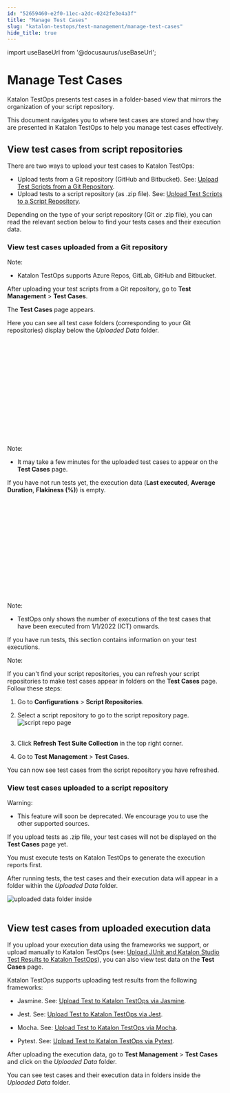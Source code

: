 ```yaml
---
id: "52659460-e2f0-11ec-a2dc-0242fe3e4a3f"
title: "Manage Test Cases"
slug: "katalon-testops/test-management/manage-test-cases"
hide_title: true
---
```

import useBaseUrl from '@docusaurus/useBaseUrl';

    

# <a id="id" class="anchor_top_offset"/><a id="ariaid-title1" class="anchor_top_offset"/>Manage Test Cases

    
      
<p xmlns="http://www.w3.org/1999/xhtml" className="p">Katalon TestOps presents test cases in a folder-based view that   mirrors the organization of your script repository.</p> 
      
<p xmlns="http://www.w3.org/1999/xhtml" className="p">This document navigates you to where test cases are stored and   how they are presented in Katalon TestOps to help you manage test   cases effectively.</p> 
    
  
    

## <a id="id_1" class="anchor_top_offset"/>View test cases from script repositories

    
      
<p xmlns="http://www.w3.org/1999/xhtml" className="p">There are two ways to upload your test cases to Katalon   TestOps:</p> 
      
<ul xmlns="http://www.w3.org/1999/xhtml" className="ul">   <li className="li">Upload tests from a Git repository (GitHub and Bitbucket). See:     <a className="xref" href="/docs/legacy/katalon-testops/remote-execution/script-repository/upload-test-scripts-from-a-git-repository">Upload       Test Scripts from a Git Repository</a>.</li>   <li className="li">Upload tests to a script repository (as .zip file). See: <a className="xref" href="/docs/legacy/katalon-testops/remote-execution/script-repository/upload-test-scripts-to-a-script-repository">Upload       Test Scripts to a Script Repository</a>.</li> </ul> 
      
<p xmlns="http://www.w3.org/1999/xhtml" className="p">Depending on the type of your script repository (Git or .zip   file), you can read the relevant section below to find your tests   cases and their execution data.</p> 
    
          

### <a id="id_2" class="anchor_top_offset"/>View test cases uploaded from a Git repository

<div xmlns="http://www.w3.org/1999/xhtml" className="note note note_note"><span className="note__title">Note:</span> 
  <ul className="ul"><li className="li">
      <p className="p">Katalon TestOps supports Azure Repos, GitLab, GitHub and Bitbucket.</p>
    </li></ul>
</div>
<p xmlns="http://www.w3.org/1999/xhtml" className="p">After uploading your test scripts from a Git repository, go to <strong className="ph b">Test Management</strong> &gt; <strong className="ph b">Test Cases</strong>.</p> 
<p xmlns="http://www.w3.org/1999/xhtml" className="p">The <strong className="ph b">Test Cases</strong> page appears.</p> 
<p xmlns="http://www.w3.org/1999/xhtml" className="p">Here you can see all test case folders (corresponding to your Git repositories) display below the <em className="ph i">Uploaded Data</em> folder.</p> 
<p xmlns="http://www.w3.org/1999/xhtml" className="p">   <svg xmlns="http://www.w3.org/2000/svg" height={371} id="svgcontent" overflow="visible" viewBox="0 0 818 371" width={818} x={818} y={371} className="anchor_top_offset"><g style={{pointerEvents: 'all'}}><title style={{pointerEvents: 'inherit'}}>Layer 1        </title><image height={371} id="svg_cda7479a-4853-4be8-a928-595fa24fd6dd" width={818} actuate="onLoad" href="https://github.com/katalon-studio/docs-images/raw/master/katalon-analytics/docs/testops-dec-release-test-case-mgt/kt-test-case-page-ui-jun22.png" show="embed" type="simple" className="anchor_top_offset" /><rect fill="#000000" fillOpacity={0} height={289} id="svg_1" rx={5} ry={5} stroke="#6bb545" strokeOpacity={1} strokeWidth={4} style={{pointerEvents: 'inherit'}} width={144} x="14.166666666666629" y="75.5" className="anchor_top_offset" /></g></svg> </p> 
<div xmlns="http://www.w3.org/1999/xhtml" className="note note note_note"><span className="note__title">Note:</span> 
  <ul className="ul"><li className="li">
      <p className="p">It may take a few minutes for the uploaded test cases to appear on the <strong className="ph b">Test Cases</strong> page.</p>
    </li></ul>
</div>
<p xmlns="http://www.w3.org/1999/xhtml" className="p">If you have not run tests yet, the execution data (<strong className="ph b">Last executed</strong>, <strong className="ph b">Average Duration</strong>, <strong className="ph b">Flakiness (%)</strong>) is empty.</p> 
<div xmlns="http://www.w3.org/1999/xhtml" className="p">
  <svg xmlns="http://www.w3.org/2000/svg" height={385} id="svg_c5bfdff4-0d9a-4702-967c-9a673f3b90c2" overflow="visible" viewBox="0 0 818 385" width={818} x={818} y={385} className="anchor_top_offset"><g style={{pointerEvents: 'all'}}><title style={{pointerEvents: 'inherit'}}>Layer 1 
      </title><image height={385} id="svg_875bd476-e480-4571-adb7-41f3ee419fa2" width={818} actuate="onLoad" href="https://github.com/katalon-studio/docs-images/raw/master/katalon-analytics/docs/testops-dec-release-test-case-mgt/kt-test-case-page-details-info-ui-jun22.png" show="embed" type="simple" className="anchor_top_offset" /><rect fill="#000000" fillOpacity={0} height={107} id="svg_1421d12d-a195-4bc8-80de-8bceb6421426" rx={5} ry={5} stroke="#6bb545" strokeOpacity={1} strokeWidth={4} style={{pointerEvents: 'inherit'}} width={624} x="182.16666666666663" y="197.83333333333331" className="anchor_top_offset" /></g></svg>
  <div className="note note note_note"><span className="note__title">Note:</span> 
    <ul className="ul"><li className="li">
        <p className="p">TestOps only shows the number of executions of the test cases that have been executed from 1/1/2022 (ICT) onwards.</p>
      </li></ul>
  </div>
</div>
<p xmlns="http://www.w3.org/1999/xhtml" className="p">If you have run tests, this section contains information on your test executions.</p> 
<div xmlns="http://www.w3.org/1999/xhtml" className="note note note_note"><span className="note__title">Note:</span> 
  <p className="p">If you can't find your script repositories, you can refresh your script repositories to make test cases appear in folders on the <strong className="ph b">Test Cases</strong> page. Follow these steps:</p>
  <ol className="ol"><li className="li">
      <p className="p">Go to <strong className="ph b">Configurations</strong> &gt; <strong className="ph b">Script Repositories</strong>.</p>
    </li><li className="li">
      <p className="p">Select a script repository to go to the script repository page. <img className="image" src={useBaseUrl("https://github.com/katalon-studio/docs-images/raw/master/katalon-analytics/docs/testops-dec-release-test-case-mgt/script-repo-page.png")} alt="script repo page" /><br /><br />
      </p>
    </li><li className="li">
      <p className="p">Click <strong className="ph b">Refresh Test Suite Collection</strong> in the top right corner.</p>
    </li><li className="li">
      <p className="p">Go to <strong className="ph b">Test Management</strong> &gt; <strong className="ph b">Test Cases</strong>.</p>
    </li></ol>
  <p className="p">You can now see test cases from the script repository you have refreshed.</p>
</div>

### <a id="id_3" class="anchor_top_offset"/>View test cases uploaded to a script repository

<div xmlns="http://www.w3.org/1999/xhtml" className="note warning note_warning"><span className="note__title">Warning:</span> <ul className="ul"><li className="li"><p className="p">This feature will soon be deprecated. We encourage you to use the other supported sources.</p></li></ul></div>
<p xmlns="http://www.w3.org/1999/xhtml" className="p">If you upload tests as .zip file, your test cases will not be displayed on the <strong className="ph b">Test Cases</strong> page yet.</p> 
<p xmlns="http://www.w3.org/1999/xhtml" className="p">You must execute tests on Katalon TestOps to generate the execution reports first.</p> 
<p xmlns="http://www.w3.org/1999/xhtml" className="p">After running tests, the test cases and their execution data will appear in a folder within the <em className="ph i">Uploaded Data</em> folder.</p> 
<p xmlns="http://www.w3.org/1999/xhtml" className="p"><img className="image" src={useBaseUrl("https://github.com/katalon-studio/docs-images/raw/master/katalon-analytics/docs/testops-dec-release-test-case-mgt/kt-test-case-uploaded-data-ui-jun22.png")} alt="uploaded data folder inside" /><br /><br /></p> 
    

## <a id="id_4" class="anchor_top_offset"/>View test cases from uploaded execution data

    
      
<p xmlns="http://www.w3.org/1999/xhtml" className="p">If you upload your execution data using the frameworks we   support, or upload manually to Katalon TestOps (see: <a className="xref" href="/docs/legacy/katalon-testops/integrations/framework-integration/upload-junit-and-katalon-studio-test-results-via-a-web-browser">Upload     JUnit and Katalon Studio Test Results to Katalon TestOps</a>), you   can also view test data on the <strong className="ph b">Test Cases</strong>   page.</p> 
      
<p xmlns="http://www.w3.org/1999/xhtml" className="p">Katalon TestOps supports uploading test results from the   following frameworks:</p> 
      
<ul xmlns="http://www.w3.org/1999/xhtml" className="ul">   <li className="li">     <p className="p">Jasmine. See: <a className="xref" href="/docs/legacy/katalon-testops/integrations/framework-integration/upload-test-to-katalon-testops-via-jasmine">Upload         Test to Katalon TestOps via Jasmine</a>.</p>   </li>   <li className="li">     <p className="p">Jest. See: <a className="xref" href="/docs/legacy/katalon-testops/integrations/framework-integration/upload-test-to-katalon-testops-via-jest">Upload         Test to Katalon TestOps via Jest</a>.</p>   </li>   <li className="li">     <p className="p">Mocha. See: <a className="xref" href="/docs/legacy/katalon-testops/integrations/framework-integration/upload-test-to-katalon-testops-via-mocha">Upload         Test to Katalon TestOps via Mocha</a>.</p>   </li>   <li className="li">     <p className="p">Pytest. See: <a className="xref" href="/docs/legacy/katalon-testops/integrations/framework-integration/upload-test-to-katalon-testops-via-pytest">Upload         Test to Katalon TestOps via Pytest</a>.</p>   </li> </ul> 
      
<p xmlns="http://www.w3.org/1999/xhtml" className="p">After uploading the execution data, go to <strong className="ph b">Test     Management</strong> &gt; <strong className="ph b">Test Cases</strong> and click on   the <em className="ph i">Uploaded Data</em> folder.</p> 
      
<p xmlns="http://www.w3.org/1999/xhtml" className="p">You can see test cases and their execution data in folders   inside the <em className="ph i">Uploaded Data</em> folder.</p> 
    
  
